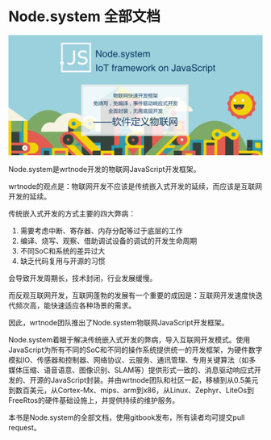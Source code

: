 # Node.system 全部文档

![](/assets/nodesystem.png)

Node.system是wrtnode开发的物联网JavaScript开发框架。

wrtnode的观点是：物联网开发不应该是传统嵌入式开发的延续，而应该是互联网开发的延续。

传统嵌入式开发的方式主要的四大弊病：

1. 需要考虑中断、寄存器、内存分配等过于底层的工作
2. 编译、烧写、观察、借助调试设备的调试的开发生命周期
3. 不同SoC和系统的差异过大
4. 缺乏代码复用与开源的习惯

会导致开发周期长，技术封闭，行业发展缓慢。

而反观互联网开发，互联网蓬勃的发展有一个重要的成因是：互联网开发速度快迭代频次高，能快速适应各种场景的需求。

因此，wrtnode团队推出了Node.system物联网JavaScript开发框架。

Node.system着眼于解决传统嵌入式开发的弊病，导入互联网开发模式。使用JavaScript为所有不同的SoC和不同的操作系统提供统一的开发框架，为硬件数字模拟IO、传感器和控制器、网络协议、云服务、通讯管理、专用关键算法（如多媒体压缩、语音语意、图像识别、SLAM等）提供形式一致的、消息驱动响应式开发的、开源的JavaScript封装。并由wrtnode团队和社区一起，移植到从0.5美元到数百美元，从Cortex-Mx、mips、arm到x86，从Linux、Zephyr、LiteOs到FreeRtos的硬件基础设施上，并提供持续的维护服务。

本书是Node.system的全部文档，使用gitbook发布，所有读者均可提交pull request。


